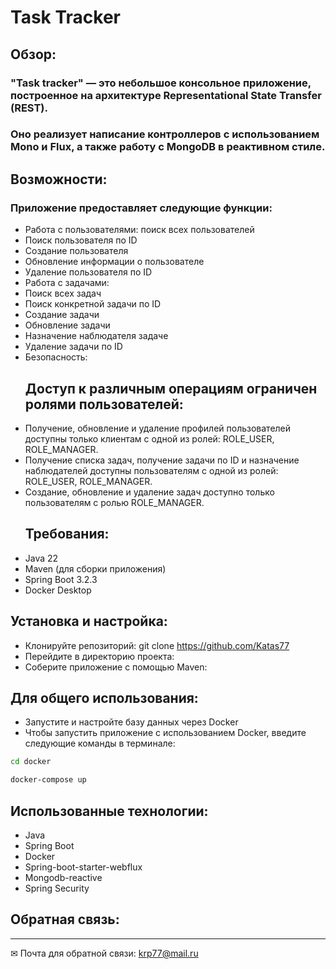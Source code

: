 # Task Tracker
## Обзор:
### "Task tracker" — это небольшое консольное приложение, построенное на архитектуре Representational State Transfer (REST).
### Оно реализует написание контроллеров с использованием Mono и Flux, а также работу с MongoDB в реактивном стиле.
## Возможности:
### Приложение предоставляет следующие функции:
- Работа с пользователями:
поиск всех пользователей
- Поиск пользователя по ID
- Создание пользователя
- Обновление информации о пользователе
- Удаление пользователя по ID
- Работа с задачами:
- Поиск всех задач
- Поиск конкретной задачи по ID
- Создание задачи
- Обновление задачи
- Назначение наблюдателя задаче
- Удаление задачи по ID
- Безопасность:
  ## Доступ к различным операциям ограничен ролями пользователей:
- Получение, обновление и удаление профилей пользователей доступны только клиентам с одной из ролей: ROLE_USER, ROLE_MANAGER.
- Получение списка задач, получение задачи по ID и назначение наблюдателей доступны пользователям с одной из ролей: ROLE_USER, ROLE_MANAGER.
- Создание, обновление и удаление задач доступно только пользователям с ролью ROLE_MANAGER.
  ## Требования:
- Java 22
- Maven (для сборки приложения)
- Spring Boot 3.2.3
- Docker Desktop
## Установка и настройка:
- Клонируйте репозиторий: git clone https://github.com/Katas77
- Перейдите в директорию проекта:
- Соберите приложение с помощью Maven:
## Для общего использования:
- Запустите и настройте базу данных через Docker
- Чтобы запустить приложение с использованием Docker, введите следующие команды в терминале:
```bash
cd docker
```
```bash
docker-compose up
```
## Использованные технологии:
- Java
- Spring Boot
- Docker
- Spring-boot-starter-webflux
- Mongodb-reactive
- Spring Security
## Обратная связь:
____
✉ Почта для обратной связи:
<a href="">krp77@mail.ru</a>

